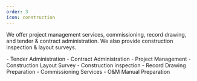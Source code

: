 ```yaml
---
order: 3
icon: construction
---
```

We offer project management services, commissioning, record drawing, and tender & contract administration. We also provide construction inspection & layout surveys.

<section class="service__list">
- Tender Administration
- Contract Administration
- Project Management
- Construction Layout Survey
- Construction inspection
- Record Drawing Preparation
- Commissioning Services
- O&M Manual Preparation
</section>
